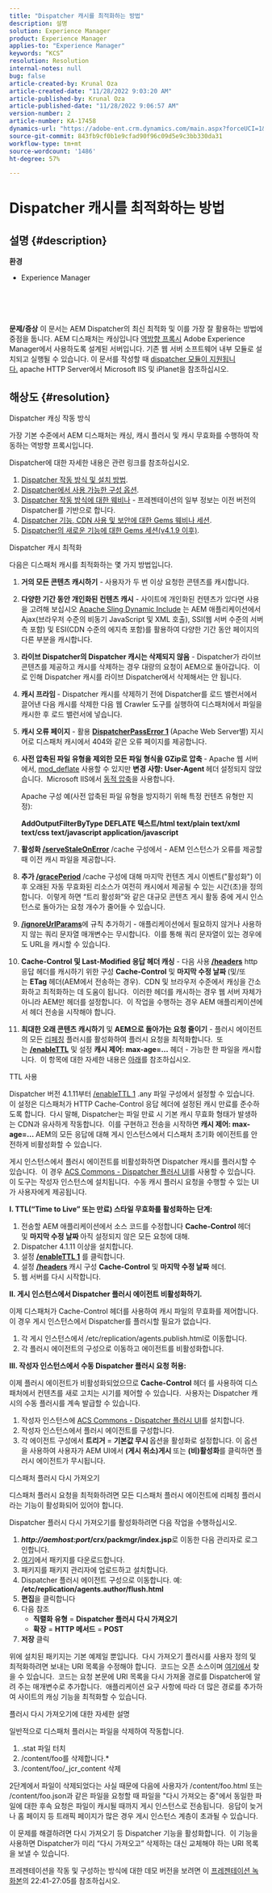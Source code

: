 ```yaml
---
title: "Dispatcher 캐시를 최적화하는 방법"
description: 설명
solution: Experience Manager
product: Experience Manager
applies-to: "Experience Manager"
keywords: “KCS”
resolution: Resolution
internal-notes: null
bug: false
article-created-by: Krunal Oza
article-created-date: "11/28/2022 9:03:20 AM"
article-published-by: Krunal Oza
article-published-date: "11/28/2022 9:06:57 AM"
version-number: 2
article-number: KA-17458
dynamics-url: "https://adobe-ent.crm.dynamics.com/main.aspx?forceUCI=1&pagetype=entityrecord&etn=knowledgearticle&id=97708a80-fb6e-ed11-9561-6045bd006079"
source-git-commit: 843fb9cf0b1e9cfad90f96c09d5e9c3bb330da31
workflow-type: tm+mt
source-wordcount: '1486'
ht-degree: 57%

---
```


# Dispatcher 캐시를 최적화하는 방법

## 설명 {#description}

<b>환경</b>
- Experience Manager

<br><br> <br><br><b>문제/증상</b>
이 문서는 AEM Dispatcher의 최신 최적화 및 이를 가장 잘 활용하는 방법에 중점을 둡니다. AEM 디스패처는 캐싱입니다 [역방향 프록시](https://stackoverflow.com/questions/224664/difference-between-proxy-server-and-reverse-proxy-server) Adobe Experience Manager에서 사용하도록 설계된 서버입니다. 기존 웹 서버 소프트웨어 내부 모듈로 설치되고 실행될 수 있습니다. 이 문서를 작성할 때 [dispatcher 모듈이 지원됩니다.](https://helpx.adobe.com/kr/experience-manager/dispatcher/using/dispatcher-install.html) apache HTTP Server에서 Microsoft IIS 및 iPlanet을 참조하십시오.


## 해상도 {#resolution}


Dispatcher 캐싱 작동 방식

가장 기본 수준에서 AEM 디스패처는 캐싱, 캐시 플러시 및 캐시 무효화를 수행하여 작동하는 역방향 프록시입니다.

Dispatcher에 대한 자세한 내용은 관련 링크를 참조하십시오.

1. [Dispatcher 작동 방식 및 설치 방법](https://helpx.adobe.com/kr/experience-manager/dispatcher/using/dispatcher.html).
2. [Dispatcher에서 사용 가능한 구성 옵션](https://helpx.adobe.com/kr/experience-manager/dispatcher/using/dispatcher-configuration.html).
3. [Dispatcher 작동 방식에 대한 웨비나](https://github.com/cqsupport/webinar-dispatchercache) - 프레젠테이션의 일부 정보는 이전 버전의 Dispatcher를 기반으로 합니다.
4. [Dispatcher 기능, CDN 사용 및 보안에 대한 Gems 웨비나 세션](https://docs.adobe.com/ddc/en/gems/dispatcher-caching---new-features-and-optimizations.html).
5. [Dispatcher의 새로운 기능에 대한 Gems 세션(v4.1.9 이후)](https://helpx.adobe.com/kr/experience-manager/kt/eseminars/gems/aem-dispatcher.html).


Dispatcher 캐시 최적화

다음은 디스패처 캐시를 최적화하는 몇 가지 방법입니다.

1. <b>거의 모든 콘텐츠 캐시하기</b> - 사용자가 두 번 이상 요청한 콘텐츠를 캐시합니다.
2. <b>다양한 기간 동안 개인화된 컨텐츠 캐시</b> - 사이트에 개인화된 컨텐츠가 있다면 사용을 고려해 보십시오 [Apache Sling Dynamic Include](https://helpx.adobe.com/kr/experience-manager/kt/platform-repository/using/sling-dynamic-include-technical-video-setup.html) 는 AEM 애플리케이션에서 Ajax(브라우저 수준의 비동기 JavaScript 및 XML 호출), SSI(웹 서버 수준의 서버측 포함) 및 ESI(CDN 수준의 에지측 포함)를 활용하여 다양한 기간 동안 페이지의 다른 부분을 캐시합니다.
3. <b>라이브 Dispatcher의 Dispatcher 캐시는 삭제되지 않음</b> - Dispatcher가 라이브 콘텐츠를 제공하고 캐시를 삭제하는 경우 대량의 요청이 AEM으로 돌아갑니다.  이로 인해 Dispatcher 캐시를 라이브 Dispatcher에서 삭제해서는 안 됩니다.
4. <b>캐시 프라임 </b>- Dispatcher 캐시를 삭제하기 전에 Dispatcher를 로드 밸런서에서 끌어낸 다음 캐시를 삭제한 다음 웹 Crawler 도구를 실행하여 디스패처에서 파일을 캐시한 후 로드 밸런서에 넣습니다.
5. <b>캐시 오류 페이지</b> - 활용 <b>[DispatcherPassError 1](https://helpx.adobe.com/kr/experience-manager/dispatcher/using/dispatcher-install.html#ApacheWebServer) </b>(Apache Web Server별) 지시어로 디스패처 캐시에서 404와 같은 오류 페이지를 제공합니다.
6. <b>사전 압축된 파일 유형을 제외한 모든 파일 형식을 GZip로 압축 </b>- Apache 웹 서버에서, [mod_deflate](https://httpd.apache.org/docs/2.4/mod/mod_deflate.html) 사용할 수 있지만 <b>변경 사항: User-Agent </b>헤더<b> </b>설정되지 않았습니다.  Microsoft IIS에서 [동적 압축](https://docs.microsoft.com/ko-kr/iis/configuration/system.webserver/httpcompression/)을 사용합니다.

   Apache 구성 예(사전 압축된 파일 유형을 방지하기 위해 특정 컨텐츠 유형만 지정):

   <b>AddOutputFilterByType DEFLATE 텍스트/html text/plain text/xml text/css text/javascript application/javascript</b>
7. <b>활성화 [/serveStaleOnError](https://helpx.adobe.com/kr/experience-manager/kb/ServeStaleContentOnError.html)</b> /cache 구성에서 - AEM 인스턴스가 오류를 제공할 때 이전 캐시 파일을 제공합니다.
8. <b>추가 [/gracePeriod](https://docs.adobe.com/content/help/ko-KR/experience-manager-dispatcher/using/configuring/dispatcher-configuration.html#configuring-the-dispatcher-cache-cache)</b> /cache 구성에 대해 마지막 컨텐츠 게시 이벤트(&quot;활성화&quot;) 이후 오래된 자동 무효화된 리소스가 여전히 캐시에서 제공될 수 있는 시간(초)을 정의합니다.  이렇게 하면 “트리 활성화”와 같은 대규모 콘텐츠 게시 활동 중에 게시 인스턴스로 돌아가는 요청 개수가 줄어들 수 있습니다.
9. <b> [/ignoreUrlParams](https://helpx.adobe.com/kr/experience-manager/dispatcher/using/dispatcher-configuration.html#IgnoringURLParameters)</b>에 규칙 추가하기 - 애플리케이션에서 필요하지 않거나 사용하지 않는 쿼리 문자열 매개변수는 무시합니다.  이를 통해 쿼리 문자열이 있는 경우에도 URL을 캐시할 수 있습니다.
10. <b>Cache-Control 및 Last-Modified 응답 헤더 캐싱</b> - 다음 사용<b> [/headers](https://helpx.adobe.com/kr/experience-manager/dispatcher/using/dispatcher-configuration.html#CachingHTTPResponseHeaders)</b> http 응답 헤더를 캐시하기 위한 구성 <b>Cache-Control</b> 및 <b>마지막 수정 날짜 </b>(및/또는 <b>ETag</b> 헤더(AEM에서 전송하는 경우).  CDN 및 브라우저 수준에서 캐싱을 간소화하고 최적화하는 데 도움이 됩니다.  이러한 헤더를 캐시하는 경우 웹 서버 자체가 아니라 AEM만 헤더를 설정합니다.  이 작업을 수행하는 경우 AEM 애플리케이션에서 헤더 전송을 시작해야 합니다.
11. <b>최대한 오래 콘텐츠 캐시하기</b> 및 <b>AEM으로 돌아가는 요청 줄이기</b> - 플러시 에이전트의 모든 [리페칭](https://helpx.adobe.com/kr/experience-manager/kb/optimizing-the-dispatcher-cache.html#refetching-flush) 플러시를 활성화하여 플러시 요청을 최적화합니다.  또는 [<b>/enableTTL</b>](https://helpx.adobe.com/experience-manager/kb/optimizing-the-dispatcher-cache.html#use-ttls) 및 설정 <b>캐시 제어: max-age=...</b> 헤더 - 가능한 한 파일을 캐시합니다.  이 항목에 대한 자세한 내용은 [아래](https://helpx.adobe.com/kr/experience-manager/kb/optimizing-the-dispatcher-cache.html#use-ttls)를 참조하십시오.


TTL 사용

Dispatcher 버전 4.1.11부터 [/enableTTL 1](https://helpx.adobe.com/kr/experience-manager/dispatcher/using/dispatcher-configuration.html#ConfiguringTimeBasedCacheInvalidationenableTTL) .any 파일 구성에서 설정할 수 있습니다.  이 설정은 디스패처가 HTTP Cache-Control 응답 헤더에 설정된 캐시 만료를 준수하도록 합니다.  다시 말해, Dispatcher는 파일 만료 시 기본 캐시 무효화 형태가 발생하는 CDN과 유사하게 작동합니다.  이를 구현하고 전송을 시작하면 <b>캐시 제어: max-age=... </b>AEM의 모든 응답에 대해 게시 인스턴스에서 디스패처 초기화 에이전트를 안전하게 비활성화할 수 있습니다.

게시 인스턴스에서 플러시 에이전트를 비활성화하면 Dispatcher 캐시를 플러시할 수 있습니다.  이 경우 [ACS Commons - Dispatcher 플러시 UI](https://adobe-consulting-services.github.io/acs-aem-commons/features/dispatcher-flush-ui/index.html)를 사용할 수 있습니다.  이 도구는 작성자 인스턴스에 설치됩니다.  수동 캐시 플러시 요청을 수행할 수 있는 UI가 사용자에게 제공됩니다.

<b>I. TTL(“Time to Live” 또는 만료) 스타일 무효화를 활성화하는 단계:</b>

1. 전송할 AEM 애플리케이션에서 소스 코드를 수정합니다 <b>Cache-Control </b>헤더 및 <b>마지막 수정 날짜 </b>아직 설정되지 않은 모든 요청에 대해.
2. Dispatcher 4.1.11 이상을 설치합니다.
3. 설정 <b>[/enableTTL 1](https://helpx.adobe.com/experience-manager/dispatcher/using/dispatcher-configuration.html#ConfiguringTimeBasedCacheInvalidationenableTTL)</b> 를 클릭합니다.
4. 설정 <b>[/headers](https://helpx.adobe.com/experience-manager/dispatcher/using/dispatcher-configuration.html#CachingHTTPResponseHeaders) </b>캐시 구성 <b>Cache-Control</b> 및 <b>마지막 수정 날짜</b> 헤더.
5. 웹 서버를 다시 시작합니다.


<b>II. 게시 인스턴스에서 Dispatcher 플러시 에이전트 비활성화하기.</b>

이제 디스패처가 Cache-Control 헤더를 사용하여 캐시 파일의 무효화를 제어합니다.  이 경우 게시 인스턴스에서 Dispatcher를 플러시할 필요가 없습니다.

1. 각 게시 인스턴스에서 /etc/replication/agents.publish.html로 이동합니다.
2. 각 플러시 에이전트의 구성으로 이동하고 에이전트를 비활성화합니다.


<b>III. 작성자 인스턴스에서 수동 Dispatcher 플러시 요청 허용:</b>

이제 플러시 에이전트가 비활성화되었으므로 <b>Cache-Control </b>헤더 를 사용하여 디스패처에서 컨텐츠를 새로 고치는 시기를 제어할 수 있습니다.  사용자는 Dispatcher 캐시의 수동 플러시를 계속 발급할 수 있습니다.

1. 작성자 인스턴스에 [ ACS Commons - Dispatcher 플러시 UI](https://adobe-consulting-services.github.io/acs-aem-commons/features/dispatcher-flush-ui/index.html)를 설치합니다.
2. 작성자 인스턴스에서 플러시 에이전트를 구성합니다.
3. 각 에이전트 구성에서 <b>트리거</b> = <b>기본값 무시 </b>옵션을 활성화로 설정합니다. 이 옵션을 사용하여 사용자가 AEM UI에서 <b>(게시 취소)게시 </b>또는 <b>(비)활성화</b>를 클릭하면 플러시 에이전트가 무시됩니다.


디스패처 플러시 다시 가져오기

디스패처 플러시 요청을 최적화하려면 모든 디스패처 플러시 에이전트에 리페칭 플러시라는 기능이 활성화되어 있어야 합니다.

Dispatcher 플러시 다시 가져오기를 활성화하려면 다음 작업을 수행하십시오.

1. <b>*http://aemhost:port*/crx/packmgr/index.jsp</b>로 이동한 다음 관리자로 로그인합니다.
2. [여기](https://github.com/cqsupport/webinar-dispatchercache/blob/master/packages/dispatcher-flush-refetch-samplecode-1.0.zip?raw=true)에서 패키지를 다운로드합니다.
3. 패키지를 패키지 관리자에 업로드하고 설치합니다.
4. Dispatcher 플러시 에이전트 구성으로 이동합니다. 예: <b>/etc/replication/agents.author/flush.html</b>
5. <b>편집</b>을 클릭합니다
6. 다음 참조
   - <b>직렬화 유형</b> = <b>Dispatcher 플러시 다시 가져오기</b>
   - <b>확장</b> = <b>HTTP 메서드</b> = <b>POST</b>
7. <b>저장</b> 클릭


위에 설치된 패키지는 기본 예제일 뿐입니다.  다시 가져오기 플러시를 사용자 정의 및 최적화하려면 보내는 URI 목록을 수정해야 합니다.  코드는 오픈 소스이며 [여기에서](https://github.com/cqsupport/webinar-dispatchercache/tree/master/src/refetching-flush-agent/refetch-bundle) 찾을 수 있습니다.  코드는 요청 본문에 URI 목록을 다시 가져올 경로를 Dispatcher에 알려 주는 매개변수로 추가합니다.  애플리케이션 요구 사항에 따라 더 많은 경로를 추가하여 사이트의 캐싱 기능을 최적화할 수 있습니다.

플러시 다시 가져오기에 대한 자세한 설명

일반적으로 디스패처 플러시는 파일을 삭제하여 작동합니다.

1. .stat 파일 터치
2. /content/foo를 삭제합니다.\*
3. /content/foo/_jcr_content 삭제


2단계에서 파일이 삭제되었다는 사실 때문에 다음에 사용자가 /content/foo.html 또는 /content/foo.json과 같은 파일을 요청할 때 파일을 &quot;다시 가져오는 중&quot;에서 동일한 파일에 대한 후속 요청은 파일이 캐시될 때까지 게시 인스턴스로 전송됩니다.  응답이 늦거나 홈 페이지 등 트래픽 페이지가 많은 경우 게시 인스턴스 계층이 초과될 수 있습니다.

이 문제를 해결하려면 다시 가져오기 등 Dispatcher 기능을 활성화합니다.  이 기능을 사용하면 Dispatcher가 미리 “다시 가져오고” 삭제하는 대신 교체해야 하는 URI 목록을 보낼 수 있습니다.

프레젠테이션을 작동 및 구성하는 방식에 대한 데모 버전을 보려면 이 [프레젠테이션 녹화본](https://my.adobeconnect.com/p7th2gf8k43)의 22:41-27:05를 참조하십시오.
